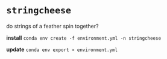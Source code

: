 # `stringcheese`
do strings of a feather spin together?

__install__
`conda env create -f environment.yml -n stringcheese`

__update__
`conda env export > environment.yml`
